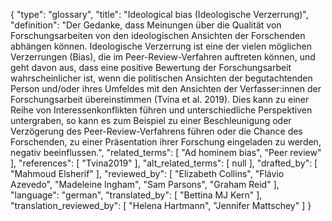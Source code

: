 {
    "type": "glossary",
    "title": "Ideological bias (Ideologische Verzerrung)",
    "definition": "Der Gedanke, dass Meinungen über die Qualität von Forschungsarbeiten von den ideologischen Ansichten der Forschenden abhängen können. Ideologische Verzerrung ist eine der vielen möglichen Verzerrungen (Bias), die im Peer-Review-Verfahren auftreten können, und geht davon aus, dass eine positive Bewertung der Forschungsarbeit wahrscheinlicher ist, wenn die politischen Ansichten der begutachtenden Person und/oder ihres Umfeldes mit den Ansichten der Verfasser:innen der Forschungsarbeit übereinstimmen (Tvina et al. 2019). Dies kann zu einer Reihe von Interessenkonflikten führen und unterschiedliche Perspektiven untergraben, so kann es zum Beispiel zu einer Beschleunigung oder Verzögerung des Peer-Review-Verfahrens führen oder die Chance des Forschenden, zu einer Präsentation ihrer Forschung eingeladen zu werden, negativ beeinflussen.",
    "related_terms": [
        "Ad hominem bias",
        "Peer review"
    ],
    "references": [
        "Tvina2019"
    ],
    "alt_related_terms": [
        null
    ],
    "drafted_by": [
        "Mahmoud Elsherif"
    ],
    "reviewed_by": [
        "Elizabeth Collins",
        "Flávio Azevedo",
        "Madeleine Ingham",
        "Sam Parsons",
        "Graham Reid"
    ],
    "language": "german",
    "translated_by": [
        "Bettina MJ Kern"
    ],
    "translation_reviewed_by": [
        "Helena Hartmann",
        "Jennifer Mattschey"
    ]
}